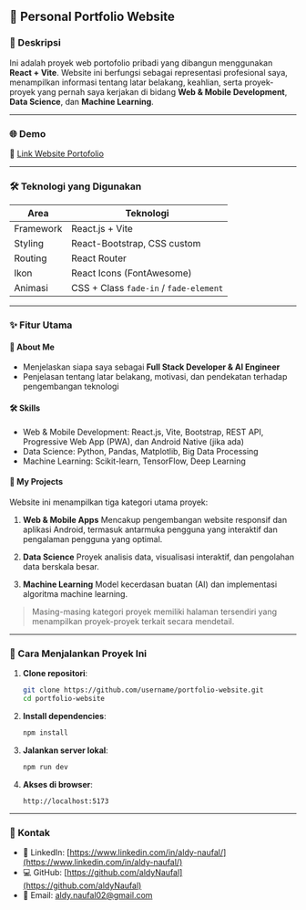 

## 💼 Personal Portfolio Website

### 📌 Deskripsi

Ini adalah proyek web portofolio pribadi yang dibangun menggunakan **React + Vite**. Website ini berfungsi sebagai representasi profesional saya, menampilkan informasi tentang latar belakang, keahlian, serta proyek-proyek yang pernah saya kerjakan di bidang **Web & Mobile Development**, **Data Science**, dan **Machine Learning**.

---

### 🌐 Demo

🔗 [Link Website Portofolio](https://porto.aldynaufal.my.id/) 

---

### 🛠️ Teknologi yang Digunakan

| Area      | Teknologi                              |
| --------- | -------------------------------------- |
| Framework | React.js + Vite                        |
| Styling   | React-Bootstrap, CSS custom            |
| Routing   | React Router                           |
| Ikon      | React Icons (FontAwesome)              |
| Animasi   | CSS + Class `fade-in` / `fade-element` |

---

### ✨ Fitur Utama

#### 🧑 About Me

* Menjelaskan siapa saya sebagai **Full Stack Developer & AI Engineer**
* Penjelasan tentang latar belakang, motivasi, dan pendekatan terhadap pengembangan teknologi

#### 🛠️ Skills

* Web & Mobile Development: React.js, Vite, Bootstrap, REST API, Progressive Web App (PWA), dan Android Native (jika ada)
* Data Science: Python, Pandas, Matplotlib, Big Data Processing
* Machine Learning: Scikit-learn, TensorFlow, Deep Learning

#### 📁 My Projects

Website ini menampilkan tiga kategori utama proyek:

1. **Web & Mobile Apps**
   Mencakup pengembangan website responsif dan aplikasi Android, termasuk antarmuka pengguna yang interaktif dan pengalaman pengguna yang optimal.

2. **Data Science**
   Proyek analisis data, visualisasi interaktif, dan pengolahan data berskala besar.

3. **Machine Learning**
   Model kecerdasan buatan (AI) dan implementasi algoritma machine learning.

> Masing-masing kategori proyek memiliki halaman tersendiri yang menampilkan proyek-proyek terkait secara mendetail.

---

### 🚀 Cara Menjalankan Proyek Ini

1. **Clone repositori**:

   ```bash
   git clone https://github.com/username/portfolio-website.git
   cd portfolio-website
   ```

2. **Install dependencies**:

   ```bash
   npm install
   ```

3. **Jalankan server lokal**:

   ```bash
   npm run dev
   ```

4. **Akses di browser**:

   ```
   http://localhost:5173
   ```

---


### 📩 Kontak

* 💼 LinkedIn: [https://www.linkedin.com/in/aldy-naufal/](https://www.linkedin.com/in/aldy-naufal/)
* 💻 GitHub: [https://github.com/aldyNaufal](https://github.com/aldyNaufal)
* 📧 Email: [aldy.naufal02@gmail.com](aldy.naufal02@gmail.com)
